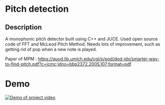 # Pitch detection

## Description
A monophonic pitch detector built using C++ and JUCE.
Used open source code of FFT and McLeod Pitch Method.
Needs lots of improvement, such as getting rid of pop when a new note is played.

Paper of MPM : https://quod.lib.umich.edu/cgi/p/pod/dod-idx/smarter-way-to-find-pitch.pdf?c=icmc;idno=bbp2372.2005.107;format=pdf

# Demo
[![Demo of project video](https://img.youtube.com/vi/FdFxUr1k28o/0.jpg)](https://youtu.be/FdFxUr1k28o)
